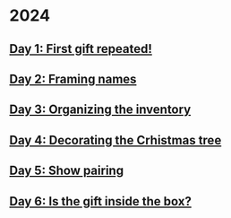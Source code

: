 # 2024

## [Day 1: First gift repeated!](./day1)

## [Day 2: Framing names](./day2)

## [Day 3: Organizing the inventory](./day3)

## [Day 4: Decorating the Crhistmas tree](./day4)

## [Day 5: Show pairing](./day5)

## [Day 6: Is the gift inside the box?](./day6)
